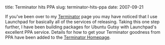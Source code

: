 title: Terminator hits PPA
slug: terminator-hits-ppa
date: 2007-09-21


If you've been over to my [Terminator](http://www.tenshu.net/terminator/) page you may have noticed that I use Launchpad for basically all of the services of releasing.
Taking this one step further, I have been building packages for Ubuntu Gutsy with Launchpad's excellent PPA service. Details for how to get your Terminator goodness from PPA have been added to the [Terminator Homepage](http://www.tenshu.net/terminator/).
